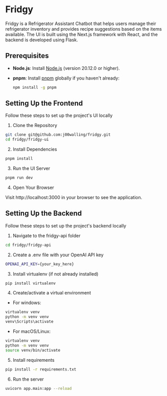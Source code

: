 # Fridgy

Fridgy is a Refrigerator Assistant Chatbot that helps users manage their refrigerator inventory and provides recipe suggestions based on the items available. The UI is built using the Next.js framework with React, and the backend is developed using Flask.

## Prerequisites

- **Node.js**: Install [Node.js](https://nodejs.org/) (version 20.12.0 or higher).
- **pnpm**: Install [pnpm](https://pnpm.io/) globally if you haven't already:

  ```bash
  npm install -g pnpm
  ```

## Setting Up the Frontend

Follow these steps to set up the project's UI locally

1. Clone the Repository

```bash
git clone git@github.com:j00walling/fridgy.git
cd fridgy/fridgy-ui
```

2. Install Dependencies

```bash
pnpm install
```

3. Run the UI Server

```bash
pnpm run dev
```

4. Open Your Browser

Visit http://localhost:3000 in your browser to see the application.


## Setting Up the Backend

Follow these steps to set up the project's backend locally

1. Navigate to the fridgy-api folder

```bash
cd fridgy/fridgy-api
```

2. Create a .env file with your OpenAI API key

```bash
OPENAI_API_KEY={your_key_here}
```

3. Install virtualenv (if not already installed)

```bash
pip install virtualenv
```

4. Create/activate a virtual environment

- For windows:

```bash
virtualenv venv
python -m venv venv
venv\Scripts\activate
```

- For macOS/Linux:

```bash
virtualenv venv
python -m venv venv
source venv/bin/activate
```

5. Install requirements

```bash
pip install -r requirements.txt
```

6. Run the server

```bash
uvicorn app.main:app --reload
```

